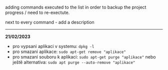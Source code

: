 adding commands executed to the list in order to backup the project progress / need to re-exectute. 

next to every command - add a description

---

**21/02/2023**
- pro vypsani aplikaci v systemu: `dpkg -l`
- pro smazani aplikace: `sudo apt-get remove "aplikace"`
- pro smazani souboru k aplikaci: `sudo apt-get purge "aplikace"`
nebo ještě alternativa: `sudo apt purge --auto-remove "aplikace"`
